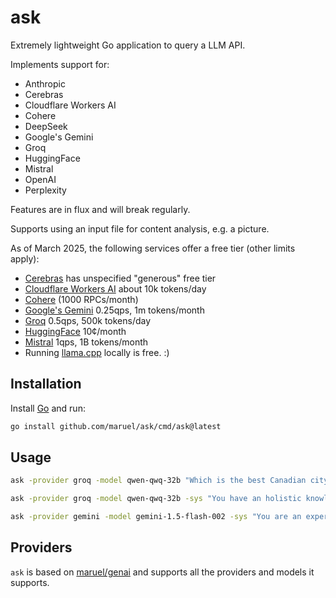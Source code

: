 # ask

Extremely lightweight Go application to query a LLM API.

Implements support for:
- Anthropic
- Cerebras
- Cloudflare Workers AI
- Cohere
- DeepSeek
- Google's Gemini
- Groq
- HuggingFace
- Mistral
- OpenAI
- Perplexity

Features are in flux and will break regularly.

Supports using an input file for content analysis, e.g. a picture.

As of March 2025, the following services offer a free tier (other limits
apply):

- [Cerebras](https://cerebras.ai/inference) has unspecified "generous" free tier
- [Cloudflare Workers AI](https://developers.cloudflare.com/workers-ai/platform/pricing/) about 10k tokens/day
- [Cohere](https://docs.cohere.com/docs/rate-limits) (1000 RPCs/month)
- [Google's Gemini](https://ai.google.dev/gemini-api/docs/rate-limits) 0.25qps, 1m tokens/month
- [Groq](https://console.groq.com/docs/rate-limits) 0.5qps, 500k tokens/day
- [HuggingFace](https://huggingface.co/docs/api-inference/pricing) 10¢/month
- [Mistral](https://help.mistral.ai/en/articles/225174-what-are-the-limits-of-the-free-tier) 1qps, 1B tokens/month
- Running [llama.cpp](https://github.com/ggml-org/llama.cpp) locally is free. :)


## Installation

Install [Go](https://go.dev/dl) and run:

```bash
go install github.com/maruel/ask/cmd/ask@latest
```

## Usage

```bash
ask -provider groq -model qwen-qwq-32b "Which is the best Canadian city? Be decisive."

ask -provider groq -model qwen-qwq-32b -sys "You have an holistic knowledge of the world. You reply with the style of William Zinsser and the wit of Dorothy Parker." "Why is the sky blue?"

ask -provider gemini -model gemini-1.5-flash-002 -sys "You are an expert at analysing pictures." -content banana.jpg "What is this? Is it ripe?"
```

## Providers

`ask` is based on [maruel/genai](http://github.com/maruel/genai) and supports
all the providers and models it supports.

